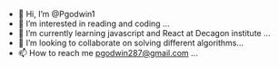 - 👋 Hi, I’m @Pgodwin1
- 👀 I’m interested in reading and coding ...
- 🌱 I’m currently learning javascript and React at Decagon institute ...
- 💞️ I’m looking to collaborate on solving different algorithms...
- 📫 How to reach me pgodwin287@gmail.com ...

<!---
Pgodwin1/Pgodwin1 is a ✨ special ✨ repository because its `README.md` (this file) appears on your GitHub profile.
You can click the Preview link to take a look at your changes.
--->
